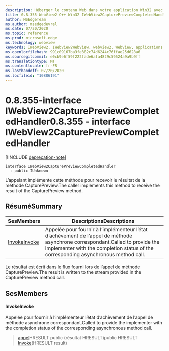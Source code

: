 ```yaml
---
description: Héberger le contenu Web dans votre application Win32 avec le contrôle Microsoft Edge WebView2
title: 0.8.355-WebView2 C++ Win32 IWebView2CapturePreviewCompletedHandler
author: MSEdgeTeam
ms.author: msedgedevrel
ms.date: 07/20/2020
ms.topic: reference
ms.prod: microsoft-edge
ms.technology: webview
keywords: IWebView2, IWebView2WebView, webview2, WebView, applications Win32, Win32, Edge
ms.openlocfilehash: 991c09167ba3fe382c74d6244c76ffae25d628a6
ms.sourcegitcommit: e0cb9e6f59f222fade6afa4829c59524a9a9b9ff
ms.translationtype: MT
ms.contentlocale: fr-FR
ms.lasthandoff: 07/20/2020
ms.locfileid: "10886191"
---
```

# <span data-ttu-id="911ad-104">0.8.355-interface IWebView2CapturePreviewCompletedHandler</span><span class="sxs-lookup"><span data-stu-id="911ad-104">0.8.355 - interface IWebView2CapturePreviewCompletedHandler</span></span> 

[!INCLUDE [deprecation-note](../../includes/deprecation-note.md)]

```
interface IWebView2CapturePreviewCompletedHandler
  : public IUnknown
```

<span data-ttu-id="911ad-105">L’appelant implémente cette méthode pour recevoir le résultat de la méthode CapturePreview.</span><span class="sxs-lookup"><span data-stu-id="911ad-105">The caller implements this method to receive the result of the CapturePreview method.</span></span>

## <span data-ttu-id="911ad-106">Résumé</span><span class="sxs-lookup"><span data-stu-id="911ad-106">Summary</span></span>

 <span data-ttu-id="911ad-107">Ses</span><span class="sxs-lookup"><span data-stu-id="911ad-107">Members</span></span>                        | <span data-ttu-id="911ad-108">Descriptions</span><span class="sxs-lookup"><span data-stu-id="911ad-108">Descriptions</span></span>
--------------------------------|---------------------------------------------
[<span data-ttu-id="911ad-109">Invoke</span><span class="sxs-lookup"><span data-stu-id="911ad-109">Invoke</span></span>](#invoke) | <span data-ttu-id="911ad-110">Appelée pour fournir à l’implémenteur l’état d’achèvement de l’appel de méthode asynchrone correspondant.</span><span class="sxs-lookup"><span data-stu-id="911ad-110">Called to provide the implementer with the completion status of the corresponding asynchronous method call.</span></span>

<span data-ttu-id="911ad-111">Le résultat est écrit dans le flux fourni lors de l’appel de méthode CapturePreview.</span><span class="sxs-lookup"><span data-stu-id="911ad-111">The result is written to the stream provided in the CapturePreview method call.</span></span>

## <span data-ttu-id="911ad-112">Ses</span><span class="sxs-lookup"><span data-stu-id="911ad-112">Members</span></span>

#### <span data-ttu-id="911ad-113">Invoke</span><span class="sxs-lookup"><span data-stu-id="911ad-113">Invoke</span></span> 

<span data-ttu-id="911ad-114">Appelée pour fournir à l’implémenteur l’état d’achèvement de l’appel de méthode asynchrone correspondant.</span><span class="sxs-lookup"><span data-stu-id="911ad-114">Called to provide the implementer with the completion status of the corresponding asynchronous method call.</span></span>

> <span data-ttu-id="911ad-115">[appel](#invoke)HRESULT public (résultat HRESULT)</span><span class="sxs-lookup"><span data-stu-id="911ad-115">public HRESULT [Invoke](#invoke)(HRESULT result)</span></span>

